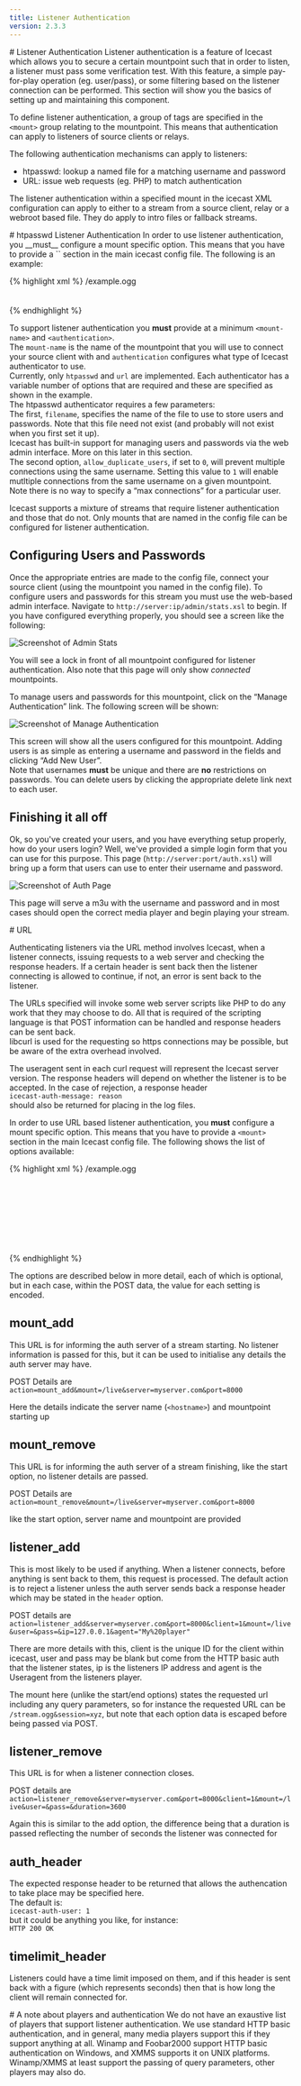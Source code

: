 ```yaml
---
title: Listener Authentication
version: 2.3.3
---
```


<div class="article" markdown="1">
# Listener Authentication
Listener authentication is a feature of Icecast which allows you to secure a certain mountpoint such that in order to listen,
a listener must pass some verification test. With this feature, a simple pay-for-play operation (eg. user/pass), or some filtering
based on the listener connection can be performed. This section will show you the basics of setting up and maintaining this component.  
  
To define listener authentication, a group of tags are specified in the `<mount>` group relating to the mountpoint. This means
that authentication can apply to listeners of source clients or relays.  
  
The following authentication mechanisms can apply to listeners:

*	htpasswd: lookup a named file for a matching username and password
*	URL: issue web requests (eg. PHP) to match authentication

The listener authentication within a specified mount in the icecast XML configuration can apply to either to a stream from a
source client, relay or a webroot based file. They do apply to intro files or fallback streams.

</div>

<div class="article" markdown="1">
# htpasswd Listener Authentication
In order to use listener authentication, you __must__ configure a mount specific option. This means that you have to provide
a `<mount>` section in the main icecast config file. The following is an example:

{% highlight xml %}
<mount>
	<mount-name>/example.ogg</mount-name>
	<authentication type="htpasswd">
		<option name="filename" value="myauth"/>
		<option name="allow_duplicate_users" value="0"/>
	</authentication>
</mount>
{% endhighlight %}

To support listener authentication you __must__ provide at a minimum `<mount-name>` and `<authentication>`.  
The `mount-name` is the name of the mountpoint that you will use to connect your source client with and `authentication` configures
what type of Icecast authenticator to use.  
Currently, only `htpasswd` and `url` are implemented. Each authenticator has a variable number of options that are required and
these are specified as shown in the example.  
The htpasswd authenticator requires a few parameters:  
The first, `filename`, specifies the name of the file to use to store users and passwords. Note that this file need not exist
(and probably will not exist when you first set it up).  
Icecast has built-in support for managing users and passwords via the web admin interface. More on this later in this section.  
The second option, `allow_duplicate_users`, if set to `0`, will prevent multiple connections using the same username. Setting this
value to `1` will enable mutltiple connections from the same username on a given mountpoint.  
Note there is no way to specify a “max connections” for a particular user.  
  
Icecast supports a mixture of streams that require listener authentication and those that do not. Only mounts that are named in the config file can be configured for listener authentication.

## Configuring Users and Passwords
Once the appropriate entries are made to the config file, connect your source client (using the mountpoint you named in
the config file). To configure users and passwords for this stream you must use the web-based admin interface. Navigate to
`http://server:ip/admin/stats.xsl` to begin. If you have configured everything properly, you should see a screen like the
following:

![Screenshot of Admin Stats](img/listener_auth1.jpg)

You will see a lock in front of all mountpoint configured for listener authentication. Also note that this page will
only show _connected_ mountpoints.

To manage users and passwords for this mountpoint, click on the “Manage Authentication” link. The following screen will be shown:

![Screenshot of Manage Authentication](img/listener_auth2.jpg)

This screen will show all the users configured for this mountpoint. Adding users is as simple as entering a username and password
in the fields and clicking “Add New User”.  
Note that usernames __must__ be unique and there are __no__ restrictions on passwords. You can delete users by clicking the appropriate
delete link next to each user.

## Finishing it all off
Ok, so you've created your users, and you have everything setup properly, how do your users login? Well, we've provided a simple login
form that you can use for this purpose. This page (`http://server:port/auth.xsl`) will bring up a form that users can use to enter their
username and password.

![Screenshot of Auth Page](img/listener_auth3.jpg)

This page will serve a m3u with the username and password and in most cases should open the correct media player and begin playing your stream.

</div>

<div class="article" markdown="1">
# URL

Authenticating listeners via the URL method involves Icecast, when a listener connects, issuing requests to a web server
and checking the response headers. If a certain header is sent back then the listener connecting is allowed to continue,
if not, an error is sent back to the listener.  
  
The URLs specified will invoke some web server scripts like PHP to do any work that they may choose to do. All that is
required of the scripting language is that POST information can be handled and response headers can be sent back.  
libcurl is used for the requesting so https connections may be possible, but be aware of the extra overhead involved.  
  
The useragent sent in each curl request will represent the Icecast server version. The response headers will depend on
whether the listener is to be accepted. In the case of rejection, a response header  
`icecast-auth-message: reason`  
should also be returned for placing in the log files.  
  
In order to use URL based listener authentication, you __must__ configure a mount specific option. This means that you
have to provide a `<mount>` section in the main Icecast config file. The following shows the list of options available:  

{% highlight xml %}
<mount>
  <mount-name>/example.ogg</mount-name>
  <authentication type="url">
    <option name="mount_add" value="http://myauthserver.com/stream_start.php"/>
    <option name="mount_remove" value="http://myauthserver.com/stream_end.php"/>
    <option name="listener_add" value="http://myauthserver.com/listener_joined.php"/>
    <option name="listener_remove" value="http://myauthserver.com/listener_left.php"/>
    <option name="username" value="user"/>
    <option name="password" value="pass"/>
    <option name="auth_header" value="icecast-auth-user: 1"/>
    <option name="timelimit_header" value="icecast-auth-timelimit:"/>
  </authentication>
</mount>
{% endhighlight %}

The options are described below in more detail, each of which is optional, but in each case, within the POST data,
the value for each setting is encoded.


## mount_add

This URL is for informing the auth server of a stream starting. No listener information is passed for this,
but it can be used to initialise any details the auth server may have.  
  
POST Details are  
`action=mount_add&mount=/live&server=myserver.com&port=8000`  

Here the details indicate the server name (`<hostname>`) and mountpoint starting up

## mount_remove
This URL is for informing the auth server of a stream finishing, like the start option, no listener details
are passed.  
  
POST Details are  
`action=mount_remove&mount=/live&server=myserver.com&port=8000`  

like the start option, server name and mountpoint are provided

## listener_add
This is most likely to be used if anything. When a listener connects, before anything is sent back to them, this
request is processed. The default action is to reject a listener unless the auth server sends back a response header
which may be stated in the `header` option.  
  
POST details are  
`action=listener_add&server=myserver.com&port=8000&client=1&mount=/live&user=&pass=&ip=127.0.0.1&agent="My%20player"`  

There are more details with this, client is the unique ID for the client within icecast,
user and pass may be blank but come from the HTTP basic auth that the listener states, ip
is the listeners IP address and agent is the Useragent from the listeners player.  
  
The mount here (unlike the start/end options) states the requested url including any query
parameters, so for instance the requested URL can be `/stream.ogg&session=xyz`, but note that
each option data is escaped before being passed via POST.


## listener_remove
This URL is for when a listener connection closes.  
  
POST details are  
`action=listener_remove&server=myserver.com&port=8000&client=1&mount=/live&user=&pass=&duration=3600`  

Again this is similar to the add option, the difference being that a duration is passed reflecting the
number of seconds the listener was connected for

## auth_header
The expected response header to be returned that allows the authencation to take place may be specified here.  
The default is:  
`icecast-auth-user: 1`  
but it could be anything you like, for instance:  
`HTTP 200 OK`

## timelimit_header
Listeners could have a time limit imposed on them, and if this header is sent back with a figure (which represents seconds) then that is how long the client will remain connected for.

</div>

<div class="article" markdown="1">
# A note about players and authentication
We do not have an exaustive list of players that support listener authentication.  
We use standard HTTP basic authentication, and in general, many media players support this if they support anything at all.
Winamp and Foobar2000 support HTTP basic authentication on Windows, and XMMS supports it on UNIX platforms. Winamp/XMMS at least support the passing of query parameters, other players may also do.

</div>